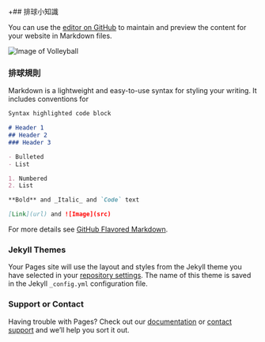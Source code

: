 +## 排球小知識

You can use the [editor on GitHub](https://github.com/HenryChen430/shuanche.git.io/edit/master/index.md) to maintain and preview the content for your website in Markdown files.

![Image of Volleyball](https://www.conti.com.tw/UploadFile/GoodPic/144315154322971_big.jpg)


### 排球規則

Markdown is a lightweight and easy-to-use syntax for styling your writing. It includes conventions for

```markdown
Syntax highlighted code block

# Header 1
## Header 2
### Header 3

- Bulleted
- List

1. Numbered
2. List

**Bold** and _Italic_ and `Code` text

[Link](url) and ![Image](src)
```

For more details see [GitHub Flavored Markdown](https://guides.github.com/features/mastering-markdown/).

### Jekyll Themes

Your Pages site will use the layout and styles from the Jekyll theme you have selected in your [repository settings](https://github.com/HenryChen430/shuanche.git.io/settings). The name of this theme is saved in the Jekyll `_config.yml` configuration file.

### Support or Contact

Having trouble with Pages? Check out our [documentation](https://help.github.com/categories/github-pages-basics/) or [contact support](https://github.com/contact) and we’ll help you sort it out.
